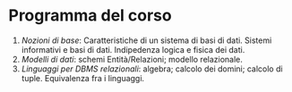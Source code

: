 # Programma del corso

1. *Nozioni di base*: Caratteristiche di un sistema di basi di dati. Sistemi informativi e basi di dati. Indipedenza logica e fisica dei dati.
2. *Modelli di dati*: schemi Entità/Relazioni; modello relazionale.
3. *Linguaggi per DBMS relazionali*: algebra; calcolo dei domini; calcolo di tuple. Equivalenza fra i linguaggi.
